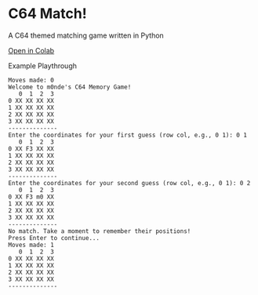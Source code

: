 # C64 Match!
A C64 themed matching game written in Python

[Open in Colab](https://colab.research.google.com/github/sidchoudhuri/c64-match/blob/main/C64MatchingGame.ipynb)

Example Playthrough
```
Moves made: 0
Welcome to m0nde's C64 Memory Game!
   0  1  2  3
0 XX XX XX XX 
1 XX XX XX XX 
2 XX XX XX XX 
3 XX XX XX XX 
--------------
Enter the coordinates for your first guess (row col, e.g., 0 1): 0 1
   0  1  2  3
0 XX F3 XX XX 
1 XX XX XX XX 
2 XX XX XX XX 
3 XX XX XX XX 
--------------
Enter the coordinates for your second guess (row col, e.g., 0 1): 0 2
   0  1  2  3
0 XX F3 m0 XX 
1 XX XX XX XX 
2 XX XX XX XX 
3 XX XX XX XX 
--------------
No match. Take a moment to remember their positions!
Press Enter to continue...
Moves made: 1
   0  1  2  3
0 XX XX XX XX 
1 XX XX XX XX 
2 XX XX XX XX 
3 XX XX XX XX 
--------------

```
